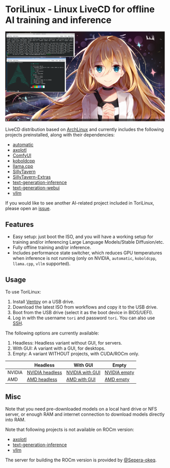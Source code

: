 # ToriLinux - Linux LiveCD for offline AI training and inference

![vLLM on ToriLinux](docs/media/vllm-on-torilinux.png)

LiveCD distribution based on [ArchLinux](https://archlinux.org/) and currently includes the following projects preinstalled, along with their dependencies:
* [automatic](https://github.com/vladmandic/automatic)
* [axolotl](https://github.com/OpenAccess-AI-Collective/axolotl)
* [ComfyUI](https://github.com/comfyanonymous/ComfyUI)
* [koboldcpp](https://github.com/LostRuins/koboldcpp)
* [llama.cpp](https://github.com/ggerganov/llama.cpp)
* [SillyTavern](https://github.com/SillyTavern/SillyTavern)
* [SillyTavern-Extras](https://github.com/SillyTavern/SillyTavern-Extras)
* [text-generation-inference](https://github.com/huggingface/text-generation-inference)
* [text-generation-webui](https://github.com/oobabooga/text-generation-webui)
* [vllm](https://github.com/vllm-project/vllm)

If you would like to see another AI-related project included in ToriLinux, please open an [issue](https://github.com/sasha0552/ToriLinux/issues/new).

## Features

* Easy setup: just boot the ISO, and you will have a working setup for training and/or inferencing Large Language Models/Stable Diffusion/etc.
* Fully offline training and/or inference.
* Includes performance state switcher, which reduces GPU temperatures when inference is not running (only on NVIDIA, `automatic`, `koboldcpp`, `llama.cpp`, `vllm` supported).

## Usage

To use ToriLinux:
1. Install [Ventoy](https://ventoy.net/en/doc_start.html) on a USB drive.
2. Download the latest ISO from workflows and copy it to the USB drive.
3. Boot from the USB drive (select it as the boot device in BIOS/UEFI).
4. Log in with the username `tori` and password `tori`. You can also use [SSH](https://en.wikipedia.org/wiki/Secure_Shell).

The following options are currently available:
1. Headless: Headless variant without GUI, for servers.
2. With GUI: A variant with a GUI, for desktops.
3. Empty: A variant WITHOUT projects, with CUDA/ROCm only.

|        | Headless | With GUI | Empty |
|--------|----------|----------|-------|
| NVIDIA | [NVIDIA headless](https://github.com/sasha0552/ToriLinux/actions/workflows/gh-build-iso-cuda.yml?query=branch%3Amain) | [NVIDIA with GUI](https://github.com/sasha0552/ToriLinux/actions/workflows/gh-build-iso-cuda-gui.yml?query=branch%3Amain) | [NVIDIA empty](https://github.com/sasha0552/ToriLinux/actions/workflows/gh-build-iso-cuda-empty.yml?query=branch%3Amain) |
| AMD | [AMD headless](https://github.com/sasha0552/ToriLinux/actions/workflows/sh-build-iso-rocm.yml?query=branch%3Amain) | [AMD with GUI](https://github.com/sasha0552/ToriLinux/actions/workflows/sh-build-iso-rocm-gui.yml?query=branch%3Amain) | [AMD empty](https://github.com/sasha0552/ToriLinux/actions/workflows/sh-build-iso-rocm-empty.yml?query=branch%3Amain) |

## Misc

Note that you need pre-downloaded models on a local hard drive or NFS server, or enough RAM and internet connection to download models directly into RAM.

Note that following projects is not available on ROCm version:
* [axolotl](https://github.com/OpenAccess-AI-Collective/axolotl)
* [text-generation-inference](https://github.com/huggingface/text-generation-inference)
* [vllm](https://github.com/vllm-project/vllm)

The server for building the ROCm version is provided by [@Sepera-okeq](https://github.com/Sepera-okeq/).
